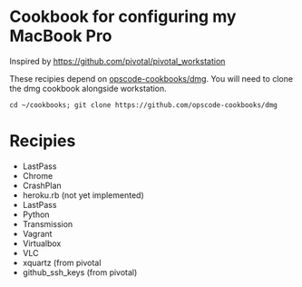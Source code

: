 Cookbook for configuring my MacBook Pro
=======================================
Inspired by https://github.com/pivotal/pivotal_workstation

These recipies depend on [opscode-cookbooks/dmg](https://github.com/opscode-cookbooks/dmg).  You will need to clone the dmg cookbook alongside workstation.

    cd ~/cookbooks; git clone https://github.com/opscode-cookbooks/dmg


Recipies
========
* LastPass
* Chrome
* CrashPlan
* heroku.rb (not yet implemented)
* LastPass
* Python
* Transmission
* Vagrant
* Virtualbox
* VLC
* xquartz (from pivotal
* github_ssh_keys (from pivotal)

